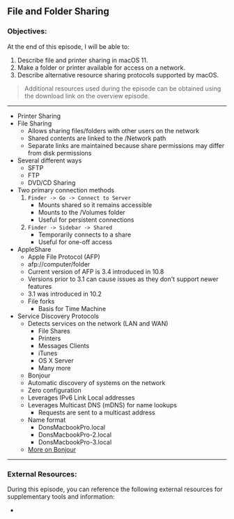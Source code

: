 ## File and Folder Sharing 

### Objectives:

At the end of this episode, I will be able to:

1. Describe file and printer sharing in macOS 11. 
2. Make a folder or printer available for access on a network. 
3. Describe alternative resource sharing protocols supported by macOS. 

>Additional resources used during the episode can be obtained using the download link on the overview episode.

-----------------------------------------------------------

+ Printer Sharing
+ File Sharing
	- Allows sharing files/folders with other users on the network
	- Shared contents are linked to the /Network path
	- Separate links are maintained because share permissions may differ from disk permissions
+ Several different ways
	- SFTP
	- FTP
	- DVD/CD Sharing
+ Two primary connection methods
	1. `Finder -> Go -> Connect to Server`
		+ Mounts shared so it remains accessible
		+ Mounts to the /Volumes folder
		+ Useful for persistent connections
	2. `Finder -> Sidebar -> Shared`
		+ Temporarily connects to a share
		+ Useful for one-off access
+ AppleShare
	- Apple File Protocol (AFP)
	- afp://computer/folder
	- Current version of AFP is 3.4 introduced in 10.8
	- Versions prior to 3.1 can cause issues as they don't support newer features
	- 3.1 was introduced in 10.2
	- File forks
		+ Basis for Time Machine
+ Service Discovery Protocols
	- Detects services on the network (LAN and WAN)
		- File Shares
		- Printers
		- Messages Clients
		- iTunes
		- OS X Server
		- Many more
	- Bonjour
	- Automatic discovery of systems on the network
	- Zero configuration
	- Leverages IPv6 Link Local addresses
	- Leverages Multicast DNS (mDNS) for name lookups
		+ Requests are sent to a multicast address
	- Name format
		+ DonsMacbookPro.local
		+ DonsMacbookPro-2.local
		+ DonsMacbookPro-3.local
	- [More on Bonjour][2]

-----------------------------------------------------------
### External Resources:

During this episode, you can reference the following external resources for supplementary tools and information:

- 
[1]:https://www.apple.com/remotedesktop/
[2]:https://developer.apple.com/library/ios/documentation/Cocoa/Conceptual/NetServices/Articles/about.html
